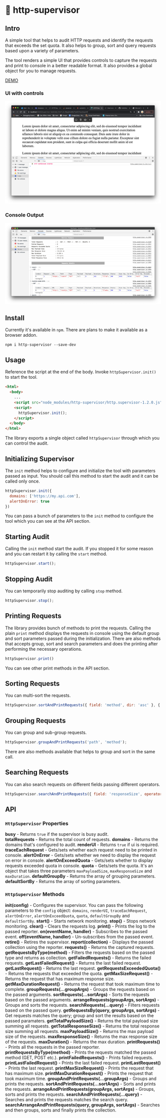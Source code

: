 # 👮 http-supervisor

## Intro

A simple tool that helps to audit HTTP requests and identify the requests that exceeds the set quota. It also helps to group, sort and query requests based upon 
a variety of parameters.

The tool renders a simple UI that provides controls to capture the requests and print to console in a better readable format. It also provides a global object for you 
to manage requests.

[DEMO](https://vjai.github.io/http-supervisor/)

### UI with controls

![Screen Shot](https://github.com/VJAI/http-supervisor/blob/main/ui.png)

### Console Output

![Screen Shot](https://github.com/VJAI/http-supervisor/blob/main/console.png)

## Install

Currently it's available in `npm`. There are plans to make it available as a browser addon.

```shell
npm i http-supervisor --save-dev
``` 

## Usage

Reference the script at the end of the body. Invoke `httpSupervisor.init()` to start the tool.

```html
<html>
  <body>
    ...
    <script src="node_modules/http-supervisor/http.supervisor-1.2.0.js"></script>
    <script>
      httpSupervisor.init();
    </script>
  </body>
</html>
```

The library exports a single object called `httpSupervisor` through which you can control the audit.

## Initializing Supervisor

The `init` method helps to configure and initialize the tool with parameters passed as input. You should call this method 
to start the audit and it can be called only once.

```js
httpSupervisor.init({
  domains: ['https://my.api.com'],
  alertOnError: true
})
```

You can pass a bunch of parameters to the `init` method to configure the tool which you can see at the API section.

## Starting Audit

Calling the `init` method start the audit. If you stopped it for some reason and you can restart it by calling the `start` method.

```js
httpSupervisor.start();
```

## Stopping Audit

You can temporarily stop auditing by calling `stop` method.

```js
httpSupervisor.stop();
```

## Printing Requests

The library provides bunch of methods to print the requests. Calling the plain `print` method displays the requests 
in console using the default group and sort parameters passed during the initialization. There are also methods that accepts 
group, sort and search parameters and does the printing after performing the necessary operations.

```js
httpSupervisor.print()
```

You can see other print methods in the API section.

## Sorting Requests

You can multi-sort the requests.

```js
httpSupervisor.sortAndPrintRequests({ field: 'method', dir: 'asc' }, { field: 'responseSize', dir: 'desc' });
```

## Grouping Requests

You can group and sub-group requests.

```js
httpSupervisor.groupAndPrintRequests('path', 'method');
```

There are also methods available that helps to group and sort in the same call.

## Searching Requests

You can also search requests on different fields passing different operators.

```js
httpSupervisor.searchAndPrintRequests({ field: 'responseSize', operator: '>', value: '1 kb' });
```

## API

### `HttpSupervisor` Properties

**busy** - Returns `true` if the supervisor is busy audit.<br/>
**totalRequests** - Returns the total count of requests.
**domains** - Returns the domains that's configured to audit.
**renderUI** - Returns `true` if ui is required.
**traceEachRequest** - Gets/sets whether each request need to be printed in console.
**alertOnError** - Gets/sets whether we need to display the request on error in console.
**alertOnExceedQuota** - Gets/sets whether to display requests exceeded quota in console.
**quota** - Gets/sets the quota. It's an object that takes three parameters `maxPayloadSize`, `maxResponseSize` and `maxDuration`.
**defaultGroupBy** - Returns the array of grouping parameters.
**defaultSortBy** - Returns the array of sorting parameters.

### `HttpSupervisor` Methods

**init(config)** - Configures the supervisor. You can pass the following parameters to the `config` object: `domains`, `renderUI`, `traceEachRequest`, `alertOnError`, `alertOnExceedQuota`, `quota`, `defaultGroupBy` and `defaultSortBy`.
**start()** - Starts network monitoring.
**stop()** - Stops network monitoring.
**clear()** - Clears the requests log.
**print()** - Prints the log to the passed reporter.
**on(eventName, handler)** - Subscribes to the passed event.
**off(eventName, handler)** - Un-subscribes from the passed event.
**retire()** - Retires the supervisor.
**report(collection)** - Displays the passed collection using the reporter.
**requests()** - Returns the captured requests.
**getRequestsByType(method)** - Filters the requests based on the passed type and returns as collection.
**getFailedRequests()** - Returns the failed requests.
**getLastFailedRequest()** - Returns the last failed request.
**getLastRequest()** - Returns the last request.
**getRequestsExceededQuota()** - Returns the requests that exceeded the quota.
**getMaxSizeRequest()** - Returns the request that has maximum response size.
**getMaxDurationRequest()** - Returns the request that took maximum time to complete.
**groupRequests(...groupArgs)** - Groups the requests based on the passed arguments.
**sortRequests(...sortArgs)** - Sorts the requests based on the passed arguments.
**arrangeRequests(groupArgs, sortArgs)** - Groups and sorts the requests.
**searchRequests(...query)** - Filters requests based on the passed query.
**getRequestsBy(query, groupArgs, sortArgs)** - Get requests matches the query; group and sort the results based on the passed paramaters.
**getTotalPayloadSize()** - Returns the total payload size summing all requests.
**getTotalResponseSize()** - Returns the total response size summing all requests.
**maxPayloadSize()** - Returns the max payload size of the requests.
**maxResponseSize()** - Returns the max response size of the requests.
**maxDuration()** - Returns the max duration.
**printRequests()** - Prints all the requests in the passed reporter.
**printRequestsByType(method)** - Prints the requests matched the passed method (GET, POST etc.).
**printFailedRequests()** - Prints failed requests.
**printLastFailedRequest()** - Prints the last failed request.
**printLastRequest()** - Prints the last request.
**printMaxSizeRequest()** - Prints the request that has maximum size.
**printMaxDurationRequest()** - Prints the request that took maximum time.
**groupAndPrintRequests(...groupArgs)** - Groups and prints the requests.
**sortAndPrintRequests(...sortArgs)** - Sorts and prints the requests.
**arrangeAndPrintRequests(groupArgs, sortArgs)** - Groups, sorts and prints the requests.
**searchAndPrintRequests(...query)** - Searches and prints the requests matches the search query.
**searchArrangeAndPrintRequests(query, groupArgs, sortArgs)** - Searches and then groups, sorts and finally prints the collection.
